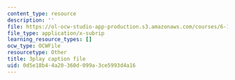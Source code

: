 ```yaml
---
content_type: resource
description: ''
file: https://ol-ocw-studio-app-production.s3.amazonaws.com/courses/6-189-multicore-programming-primer-january-iap-2007/0d5e18b44a20360d099a3ce5993d4a16_xDnq_b2784c.srt
file_type: application/x-subrip
learning_resource_types: []
ocw_type: OCWFile
resourcetype: Other
title: 3play caption file
uid: 0d5e18b4-4a20-360d-099a-3ce5993d4a16
---
```


